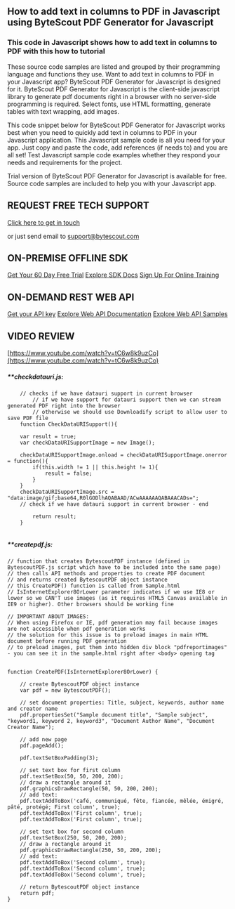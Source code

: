 ## How to add text in columns to PDF in Javascript using ByteScout PDF Generator for Javascript

### This code in Javascript shows how to add text in columns to PDF with this how to tutorial

These source code samples are listed and grouped by their programming language and functions they use. Want to add text in columns to PDF in your Javascript app? ByteScout PDF Generator for Javascript is designed for it. ByteScout PDF Generator for Javascript is the client-side javascript library to generate pdf documents right in a browser with no server-side programming is required. Select fonts, use HTML formatting, generate tables with text wrapping, add images.

This code snippet below for ByteScout PDF Generator for Javascript works best when you need to quickly add text in columns to PDF in your Javascript application. This Javascript sample code is all you need for your app. Just copy and paste the code, add references (if needs to) and you are all set! Test Javascript sample code examples whether they respond your needs and requirements for the project.

Trial version of ByteScout PDF Generator for Javascript is available for free. Source code samples are included to help you with your Javascript app.

## REQUEST FREE TECH SUPPORT

[Click here to get in touch](https://bytescout.zendesk.com/hc/en-us/requests/new?subject=ByteScout%20PDF%20Generator%20for%20Javascript%20Question)

or just send email to [support@bytescout.com](mailto:support@bytescout.com?subject=ByteScout%20PDF%20Generator%20for%20Javascript%20Question) 

## ON-PREMISE OFFLINE SDK 

[Get Your 60 Day Free Trial](https://bytescout.com/download/web-installer?utm_source=github-readme)
[Explore SDK Docs](https://bytescout.com/documentation/index.html?utm_source=github-readme)
[Sign Up For Online Training](https://academy.bytescout.com/)


## ON-DEMAND REST WEB API

[Get your API key](https://pdf.co/documentation/api?utm_source=github-readme)
[Explore Web API Documentation](https://pdf.co/documentation/api?utm_source=github-readme)
[Explore Web API Samples](https://github.com/bytescout/ByteScout-SDK-SourceCode/tree/master/PDF.co%20Web%20API)

## VIDEO REVIEW

[https://www.youtube.com/watch?v=tC6w8k9uzCo](https://www.youtube.com/watch?v=tC6w8k9uzCo)




<!-- code block begin -->

##### ****checkdatauri.js:**
    
```
	// checks if we have datauri support in current browser
        // if we have support for datauri support then we can stream generated PDF right into the browser
        // otherwise we should use Downloadify script to allow user to save PDF file
	function CheckDataURISupport(){

	var result = true;
	var checkDataURISupportImage = new Image();

	checkDataURISupportImage.onload = checkDataURISupportImage.onerror = function(){
		if(this.width != 1 || this.height != 1){
			result = false;
		}
	}
	checkDataURISupportImage.src = "data:image/gif;base64,R0lGODlhAQABAAD/ACwAAAAAAQABAAACADs=";
	// check if we have datauri support in current browser - end

		return result;
	}


```

<!-- code block end -->    

<!-- code block begin -->

##### ****createpdf.js:**
    
```
// function that creates BytescoutPDF instance (defined in BytescoutPDF.js script which have to be included into the same page)
// then calls API methods and properties to create PDF document
// and returns created BytescoutPDF object instance
// this CreatePDF() function is called from Sample.html
// IsInternetExplorer8OrLower parameter indicates if we use IE8 or lower so we CAN'T use images (as it requires HTML5 Canvas available in IE9 or higher). Other browsers should be working fine

// IMPORTANT ABOUT IMAGES: 
// When using Firefox or IE, pdf generation may fail because images are not accessible when pdf generation works
// the solution for this issue is to preload images in main HTML document before running PDF generation
// to preload images, put them into hidden div block "pdfreportimages" - you can see it in the sample.html right after <body> opening tag


function CreatePDF(IsInternetExplorer8OrLower) {

    // create BytescoutPDF object instance
    var pdf = new BytescoutPDF();

    // set document properties: Title, subject, keywords, author name and creator name
    pdf.propertiesSet("Sample document title", "Sample subject", "keyword1, keyword 2, keyword3", "Document Author Name", "Document Creator Name");

    // add new page
    pdf.pageAdd();

	pdf.textSetBoxPadding(3);

    // set text box for first column
    pdf.textSetBox(50, 50, 200, 200);
    // draw a rectangle around it
    pdf.graphicsDrawRectangle(50, 50, 200, 200);
    // add text:
    pdf.textAddToBox('café, communiqué, fête, fiancée, mêlée, émigré, pâté, protégé; First column', true);
    pdf.textAddToBox('First column', true);
    pdf.textAddToBox('First column', true);

    // set text box for second column
    pdf.textSetBox(250, 50, 200, 200);
    // draw a rectangle around it
    pdf.graphicsDrawRectangle(250, 50, 200, 200);
    // add text:
    pdf.textAddToBox('Second column', true);
    pdf.textAddToBox('Second column', true);
    pdf.textAddToBox('Second column', true);

    // return BytescoutPDF object instance
    return pdf;
}


```

<!-- code block end -->